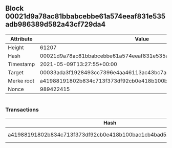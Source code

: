 ## Block 00021d9a78ac81bbabcebbe61a574eeaf831e535adb986389d582a43cf729da4

Attribute | Value
--- | ---
Height | 61207
Hash | 00021d9a78ac81bbabcebbe61a574eeaf831e535adb986389d582a43cf729da4
Timestamp | 2021-05-09T13:27:55+00:00
Target | 00033ada3f1928493cc7396e4aa46113ac43bc7ac52aab5d08e3934913716f64
Merke root | a41988191802b834c713f373df92cb0e418b100bac1cb4bad569314779a2c59d
Nonce | 989422415

```

```

### Transactions

Hash | Amount
--- | ---
[a41988191802b834c713f373df92cb0e418b100bac1cb4bad569314779a2c59d](a41988191802b834c713f373df92cb0e418b100bac1cb4bad569314779a2c59d.md) | 10.00000000 SKEPTI 
